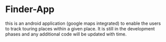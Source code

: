 # Finder-App
this is an android application (google maps integrated) to enable the users to track touring places within a given place. It is still in the development phases and any additional code will be updated with time. 
